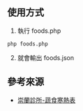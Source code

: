 ## 使用方式
1. 執行 foods.php

```
php foods.php
```
2. 就會輸出 foods.json

## 參考來源
- [崇蘭診所-蔬食寒熱表](https://health1314.wordpress.com/2012/03/20/%E8%94%AC%E9%A3%9F%E5%AF%92%E7%86%B1%E8%A1%A8/)